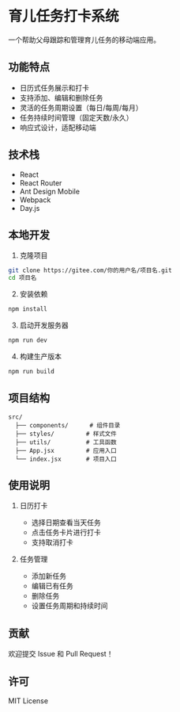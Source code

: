 # 育儿任务打卡系统

一个帮助父母跟踪和管理育儿任务的移动端应用。

## 功能特点

- 日历式任务展示和打卡
- 支持添加、编辑和删除任务
- 灵活的任务周期设置（每日/每周/每月）
- 任务持续时间管理（固定天数/永久）
- 响应式设计，适配移动端

## 技术栈

- React
- React Router
- Ant Design Mobile
- Webpack
- Day.js

## 本地开发

1. 克隆项目
```bash
git clone https://gitee.com/你的用户名/项目名.git
cd 项目名
```

2. 安装依赖
```bash
npm install
```

3. 启动开发服务器
```bash
npm run dev
```

4. 构建生产版本
```bash
npm run build
```

## 项目结构

```
src/
  ├── components/      # 组件目录
  ├── styles/         # 样式文件
  ├── utils/          # 工具函数
  ├── App.jsx         # 应用入口
  └── index.jsx       # 项目入口
```

## 使用说明

1. 日历打卡
   - 选择日期查看当天任务
   - 点击任务卡片进行打卡
   - 支持取消打卡

2. 任务管理
   - 添加新任务
   - 编辑已有任务
   - 删除任务
   - 设置任务周期和持续时间

## 贡献

欢迎提交 Issue 和 Pull Request！

## 许可

MIT License
